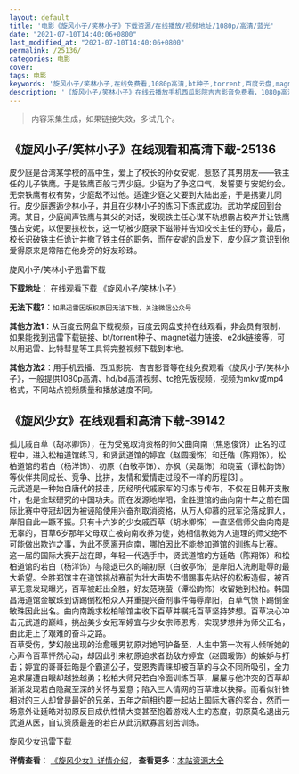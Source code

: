```yaml
---
layout: default
title: '电影《旋风小子/笑林小子》下载资源/在线播放/视频地址/1080p/高清/蓝光'
date: "2021-07-10T14:40:06+0800"
last_modified_at: "2021-07-10T14:40:06+0800"
permalink: /25136/
categories: 电影
cover:
tags: 电影
keywords: '旋风小子/笑林小子,在线免费看,1080p高清,bt种子,torrent,百度云盘,magnet,磁力链,迅雷下载资源'
description: '《旋风小子/笑林小子》在线云播放手机西瓜影院吉吉影音免费看，1080p高清bd/hd未删减完整版和tc抢先枪版，mkv/mp4格式，附带bt/torrent种子、magnet/磁力链、百度云盘、网盘资源迅雷下载链接'
---
```


>内容采集生成，如果链接失效，多试几个。


## 《旋风小子/笑林小子》在线观看和高清下载-25136

皮少庭是台湾某学校的高中生，爱上了校长的孙女安妮，惹怒了其男朋友——铁主任的儿子铁鹰。于是铁鹰百般刁弄少庭。少庭为了争这口气，发誓要与安妮约会。无奈铁鹰有权有势，少庭敌不过他。适逢少庭之父要到大陆出差，于是携妻儿同行。皮少庭邂逅少林小子，并且在少林小子的练习下练武成功。武功学成回到台湾。某日，少庭闻声铁鹰与其父的对话，发现铁主任心谋不轨想霸占校产并让铁鹰强占安妮，以便要挟校长，这一切被少庭录下磁带并告知校长主任的野心，最后，校长识破铁主任诡计并撤了铁主任的职务，而在安妮的启发下，皮少庭才意识到他爱得原来是常陪在他身旁的好友珍珠。


旋风小子/笑林小子迅雷下载

**下载地址**： [在线观看下载 《旋风小子/笑林小子》](https://www.993dy.com//vod-detail-id-23021.html) 


**无法下载?**：`如果迅雷因版权原因无法下载，关注微信公众号 `

**其他方法1**：从百度云网盘下载视频，百度云网盘支持在线观看，非会员有限制，如果能找到迅雷下载链接、bt/torrent种子、magnet磁力链接、e2dk链接等，可以用迅雷、比特彗星等工具将完整视频下载到本地。

**其他方法2**：用手机云播、西瓜影院、吉吉影音等在线免费观看《旋风小子/笑林小子》，一般提供1080p高清、hd/bd高清视频、tc抢先版视频，视频为mkv或mp4格式，不同站点视频质量和播放速度不同。


## 《旋风少女》在线观看和高清下载-39142

孤儿戚百草（胡冰卿饰），在为受冤取消资格的师父曲向南（焦恩俊饰）正名的过程中，进入松柏道馆练习，和贤武道馆的婷宜（赵圆瑗饰）和廷皓（陈翔饰），松柏道馆的若白（杨洋饰）、初原（白敬亭饰）、亦枫（吴磊饰）和晓萤（谭松韵饰）等伙伴共同成长、竞争、比拼，友情和爱情走过段不一样的历程[3] 。<br />元武道是一种始自唐代的技击，历经明代戚家军的习练与传布，不仅在日韩开支散叶，也是全球研究的中国功夫。而在发源地岸阳，全胜道馆的曲向南十年之前在国际比赛中夺冠却因为被诬陷使用兴奋剂取消资格，从万人仰慕的冠军沦落成罪人，岸阳自此一蹶不振。只有十六岁的少女戚百草（胡冰卿饰）一直坚信师父曲向南是无辜的，百草6岁那年父母双亡被向南收养为徒，她相信教她为人道理的师父绝不可能做出欺诈之事，为此不愿离开向南，哪怕因此不能参加道馆的训练与比赛。<br />这一届的国际大赛开战在即，年轻一代选手中，贤武道馆的方廷皓（陈翔饰）和松柏道馆的若白（杨洋饰）与隐退已久的喻初原（白敬亭饰）是岸阳人洗刷耻辱的最大希望。全胜郑馆主在道馆挑战赛前为壮大声势不惜踢事先粘好的松板造假，被百草无意发现曝光，百草被赶出全胜，好友范晓萤（谭松韵饰）收留她到松柏。韩国昌海道馆金敏珠到访踢倒松柏众人并重提兴奋剂事件侮辱岸阳，百草气愤下踢倒金敏珠因此出名。曲向南跪求松柏喻馆主收下百草并嘱托百草坚持梦想。百草决心冲击元武道的巅峰，挑战美少女冠军婷宜与少女宗师恩秀，实现梦想并为师父正名，由此走上了艰难的奋斗之路。<br />百草受伤，梦幻般出现的治愈暖男初原对她呵护备至，人生中第一次有人倾听她的心声令百草怦然心动，却因此引来初原追求者劲敌方婷宜（赵圆瑗饰）的嫉妒与打击；婷宜的哥哥廷皓是个霸道公子，受恩秀青睐却被百草的与众不同所吸引，全力追求屡遭白眼却越挫越勇；松柏大师兄若白冷面训练百草，屡屡与他冲突的百草却渐渐发现若白隐藏至深的关怀与爱意；陷入三人情网的百草难以抉择。而看似针锋相对的三人却曾是最好的兄弟，五年之前相约要一起站上国际大赛的奖台，然而一场意外让廷皓对初原反目成仇性情大变甚至抱着游戏人生的态度，初原莫名退出元武道从医，自认资质最差的若白从此沉默寡言刻苦训练。<!---剧情end--->


旋风少女迅雷下载

**详情查看**： [《旋风少女》详情介绍](/movie/39142/)， **查看更多**：[本站资源大全](/movie/t/all/)

